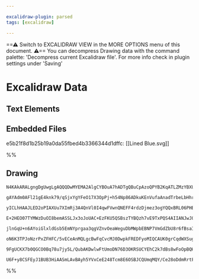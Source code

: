 ```yaml
---

excalidraw-plugin: parsed
tags: [excalidraw]

---
```

==⚠  Switch to EXCALIDRAW VIEW in the MORE OPTIONS menu of this document. ⚠== You can decompress Drawing data with the command palette: 'Decompress current Excalidraw file'. For more info check in plugin settings under 'Saving'


# Excalidraw Data
## Text Elements
## Embedded Files
e5b21f8d1b25b19a0da55fbed4b3366344d1dffc: [[Lined Blue.svg]]

%%
## Drawing
```compressed-json
N4KAkARALgngDgUwgLgAQQQDwMYEMA2AlgCYBOuA7hADTgQBuCpAzoQPYB2KqATLZMzYBXUtiRoIACyhQ4zZAHoFAc0JRJQgEYA6bGwC2CgF7N6hbEcK4OCtptbErHALRY8RMpWdx8Q1TdIEfARcZgRmBShcZQUebQBWbQBGGjoghH0EDihmbgBtcDBQMBKIEm4MAGs1AHVKgEUjYgAZACEAMwBmKAAVSQA2ADFOgHEuflLYRArCfWikCchMbmd+

gAYAdm0AFl21gE4knk79/qSjxYgYFeO17X3OpPj+h54Np86ADkuKEnVufaAnadTrbeLbHhrcHbF6XSQIQjKaTcI6fRIbbYgtaPeK47afTqXazKYLcNaXZhQUhsSoIADCbHwbFIFSp1mYcFwgWyqRKkE0uGwlWU1KEHGIDKZLIkbI4HK5WSgvNK7UI+HwAGVYKSJIIPMqBFSaQgan9JGSEhSjbStTAdeg9eVLqKkRxwrk0OTCpA2JzsGprmgkmsvX

yICLhHAAJLED2oPIAXUu7XImRj3A4QnVl0I4qwFVwnQNEFF4rdzDjmez3ogYQQxBRL06PHB8VOl0YLHYXCD/Q2HaYrE4ADlOGJG/Fsac1jxvjXCMwACLpKD17jtAhhS6aYTigCiwUy2UrWfwlyEcGIuFXDaDGzeG1BmJ42zWc7DRA4lQzp8uTKFa5oFSQgIFa15CHGECIOKubKMWqrBOmEgIPEmg8Ek7SfMQSRoahST7LgaxXri7SaPW2yaCC/T9

E+2HEO07TYMWzDuOI8bemASSLJx3oJoUAC+EzFKU5QSBszTYBQzh7vE9TxPQS4AIIANJwJ0ABakgAPKKRsxZTGxEApgg9bkFQlzLGgzgwts2ibLipynJ04KfE8lyBqgGK2Rs8TnGsRxrLsSTNj8ZoWiG/lwgiSJKp6dkhlxNbEvaoalJS1K0pKzIVAAxEkCD5flxYCkKEZihKjLZTK5Bypy3JKsmaqatqhmOg2VoZSaYVxfEHXGra9q1oyTo1i6k

jlnGqU+n6AYoiGlxldGsb5EmNYprgaa3qgVZnvOeaWeguDbMWpbEBNP7VmGdZbU8r6fBsaIhTWnZDj2qCEs9g7dqOHDjr2nQbDRgOzjmS4roBqAbvgW41ju5UHhkionpdpQXleN4oveGyPjCM4vvsf65t+aA7X+bAAVtUMw2GcBsLmOT5BxBR8iUU2sxxq0s8zLN3BFiUs2AvMJRzvGXHAgQViI4QrRSsxZteCAAAoS8wUvcMBoE1vgoRQAy+j6G

oN6K3TPJoNzrPxZFHFC/5vECeAnMQLgcBwFqCvcMJ0DwpkFREDFyoMIQCAUK0grCqdWXSugOUMbH7QB9gIj1VGq76FqnWR7lhUFQshQQInpDJ6noelRHlVR9ANXyvVCdJ4qKcZIMTUDa1w3tXnBdFxk6fGqaxD/D1Ez53X2QN2n1oIC3FRtbXhf16nABKwiuu6ZJD5388ZFpM2wHNqXD3Po+p4MnBQIMG1qh5fAdyPUBjyf2QaoQRhsSDN+H3fqc

9FgUCKX7b0QGCO0Bq78u7jy5L/QubAKDwlwFtUmoDN76D3OKRSUCYEhC2k7dBs8wFoOpBQHo8BDKnQDixak6oAAa3ANj7Fsn2QGvk+y4k+G/NK2AKH4AAJorGclsT4EJti0K+JsV8vU85GDYAYD2z0CAgQtJ8Gi8RAYCXXrfMeS9yrnQkKQoeIoSBPxftwSEejSAGNXHAbg4jSj6OIAAWTYMQBAKDcCaGCJTTcmsbFmIqlKGRYZWiMiwaQZQAoAA

U6F+y8CSFEyJ1BUB3HiAASmLAvBAyh5YVxCeE248Tcm8E6OSBJCQUmqMQY/Ce28oDdmRrtFUqYEBpLzGYjgcE0DCUgFkVx7j1akBApcbARBLFAT6V40oHANpsQ1pcYQUBPxTNGWU0odgABWCBsA5A1BMuADinEuLcRDKmYynYbMIIwHoUj8D+MmMQ6e6RTmcGLInSkBgiHTBJr+LW5NaQeOhmMyA2tKSKVOecy5F18D2zAIJOgCFpbtP4iAfiQA=
```
%%